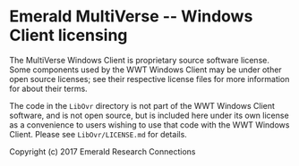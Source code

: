 # Emerald MultiVerse -- Windows Client licensing

The MultiVerse Windows Client is proprietary source software license.
Some components used by the WWT Windows Client may be under
other open source licenses; see their respective license files for
more information for about their terms.

The code in the `LibOvr` directory is not part of the WWT Windows
Client software, and is not open source, but is included here under
its own license as a convenience to users wishing to use that code
with the WWT Windows Client.  Please see `LibOvr/LICENSE.md` for
details.


Copyright (c) 2017 Emerald Research Connections

